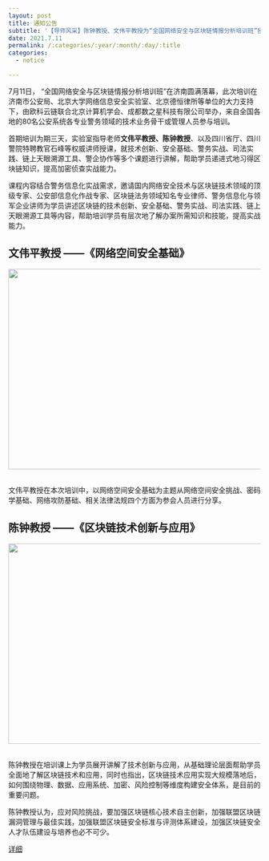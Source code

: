 ```yaml
---
layout: post
title: 通知公告
subtitle: '【导师风采】陈钟教授、文伟平教授为“全国网络安全与区块链情报分析培训班”授课'
date: 2021.7.11
permalink: /:categories/:year/:month/:day/:title
categories:
  - notice

---
```


7月11日， “全国网络安全与区块链情报分析培训班”在济南圆满落幕，此次培训在济南市公安局、北京大学网络信息安全实验室、北京德恒律所等单位的大力支持下，由欧科云链联合北京计算机学会、成都数之星科技有限公司举办，来自全国各地的80名公安系统各专业警务领域的技术业务骨干或管理人员参与培训。

首期培训为期三天，实验室指导老师**文伟平教授、陈钟教授**、以及四川省厅、四川警院特聘教官石峰等权威讲师授课，就技术创新、安全基础、警务实战、司法实践、链上天眼溯源工具、警企协作等多个课题进行讲解，帮助学员递进式地习得区块链知识，提高加密侦查实战能力。

课程内容结合警务信息化实战需求，邀请国内网络安全技术与区块链技术领域的顶级专家、公安部信息化作战专家、区块链法务领域知名专业律师、警务信息化与领军企业讲师为学员讲述区块链的技术创新、安全基础、警务实战、司法实践、链上天眼溯源工具等内容，帮助培训学员有层次地了解办案所需知识和技能，提高实战能力。

## 文伟平教授 ——《网络空间安全基础》

<div align=center>
<img src="https://p5.itc.cn/images01/20210714/5a0afd9573c84b6e86c75c98ad68fbf1.png" width="600px" height="400px"/>
</div>
<br/>

文伟平教授在本次培训中，以网络空间安全基础为主题从网络空间安全挑战、密码学基础、网络攻防基础、相关法律法规四个方面为参会人员进行分享。

## 陈钟教授 ——《区块链技术创新与应用》

<div align=center>
<img src="https://p7.itc.cn/images01/20210714/7fbc1a2b6b844d10876d13dd30fc34df.png" width="600px" height="400px"/>
</div>
<br/>

陈钟教授在培训课上为学员展开讲解了技术创新与应用，从基础理论层面帮助学员全面地了解区块链技术和应用，同时也指出，区块链技术应用实现大规模落地后，如何围绕物理、数据、应用系统、加密、风险控制等维度构建安全体系，是目前的重要问题。

陈钟教授认为，应对风险挑战，要加强区块链核心技术自主创新，加强联盟区块链漏洞管理与最佳实践，加强联盟区块链安全标准与评测体系建设，加强区块链安全人才队伍建设与培养也必不可少。





[详细](https://brc.pku.edu.cn/xwdt/xwhd/1347561.htm)


